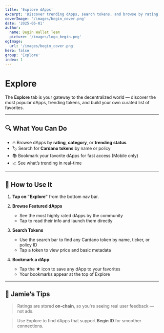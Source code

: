 ```yaml
---
title: 'Explore dApps'
excerpt: 'Discover trending dApps, search tokens, and browse by rating — all in one place.'
coverImage: '/images/begin_cover.png'
date: '2025-05-01'
author:
  name: Begin Wallet Team
  picture: '/images/logo_begin.png'
ogImage:
  url: '/images/begin_cover.png'
hero: false
group: 'Explore'
index: 1
---
```


# Explore

The **Explore** tab is your gateway to the decentralized world — discover the most popular dApps, trending tokens, and build your own curated list of favorites.

---

## 🔍 What You Can Do

- 🔥 Browse dApps by **rating**, **category**, or **trending status**
- 🏷️ Search for **Cardano tokens** by name or policy
- 📚 Bookmark your favorite dApps for fast access (Mobile only)
- 📈 See what’s trending in real-time

---

## 👣 How to Use It

1. **Tap on "Explore"** from the bottom nav bar.

2. **Browse Featured dApps**
   - See the most highly rated dApps by the community
   - Tap to read their info and launch them directly

3. **Search Tokens**
   - Use the search bar to find any Cardano token by name, ticker, or policy ID
   - Tap a token to view price and basic metadata

4. **Bookmark a dApp**
   - Tap the ★ icon to save any dApp to your favorites
   - Your bookmarks appear at the top of Explore

---

## 🧠 Jamie’s Tips

> Ratings are stored **on-chain**, so you're seeing real user feedback — not ads.

> Use Explore to find dApps that support **Begin ID** for smoother connections.

